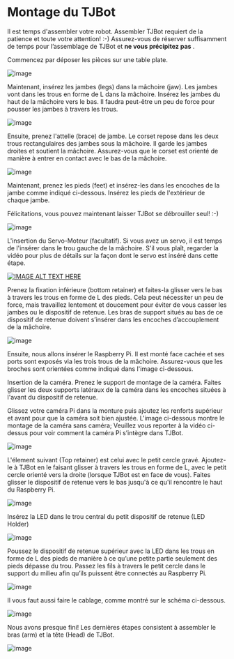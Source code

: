 # Montage du TJBot

Il est temps d'assembler votre robot. Assembler TJBot requiert de la patience et toute votre attention! :-)
Assurez-vous de réserver suffisamment de temps pour l’assemblage de TJBot et **ne vous précipitez pas** .

Commencez par déposer les pièces sur une table plate.

![image](images/piecesTJBot.jpg)

Maintenant, insérez les jambes (legs) dans la mâchoire (jaw). Les jambes vont dans les trous en forme de L dans la mâchoire. 
Insérez les jambes du haut de la mâchoire vers le bas. Il faudra peut-être un peu de force pour pousser les jambes à travers les trous.

![image](images/img1.jpg)

Ensuite, prenez l'attelle (brace) de jambe. Le corset repose dans les deux trous rectangulaires des jambes sous la mâchoire. 
Il garde les jambes droites et soutient la mâchoire. Assurez-vous que le corset est orienté de manière à entrer en contact avec le bas de la mâchoire.

![image](images/img2.jpg)

Maintenant, prenez les pieds (feet) et insérez-les dans les encoches de la jambe comme indiqué ci-dessous. Insérez les pieds de l'extérieur de chaque jambe.

Félicitations, vous pouvez maintenant laisser TJBot se débrouiller seul! :-)

![image](images/img3.jpg)

L'insertion du Servo-Moteur (facultatif). Si vous avez un servo, il est temps de l'insérer dans le trou gauche de la mâchoire. 
S'il vous plaît, regarder la vidéo pour plus de détails sur la façon dont le servo est inséré dans cette étape.

[![IMAGE ALT TEXT HERE](/images/montage.jpg)](http://www.youtube.com/watch?v=bLt3Cf2Ui3o)

Prenez la fixation inférieure (bottom retainer) et faites-la glisser vers le bas à travers les trous en forme de L des pieds. 
Cela peut nécessiter un peu de force, mais travaillez lentement et doucement pour éviter de vous casser les jambes ou le dispositif de retenue. Les bras de support situés au bas de ce dispositif de retenue doivent s’insérer dans les encoches d’accouplement de la mâchoire.

![image](images/img4.jpg)

Ensuite, nous allons insérer le Raspberry Pi. Il est monté face cachée et ses ports sont exposés via les trois trous de la mâchoire. Assurez-vous que les broches sont orientées comme indiqué dans l'image ci-dessous.

Insertion de la caméra. Prenez le support de montage de la caméra. Faites glisser les deux supports latéraux de la caméra dans les encoches situées à l'avant du dispositif de retenue.

Glissez votre caméra Pi dans la monture puis ajoutez les renforts supérieur et avant pour que la caméra soit bien ajustée. 
L'image ci-dessous montre le montage de la caméra sans caméra; Veuillez vous reporter à la vidéo ci-dessus pour voir comment la caméra Pi s’intègre dans TJBot.

![image](images/img5.jpg)

L'élement suivant (Top retainer) est celui avec le petit cercle gravé. 
Ajoutez-le à TJBot en le faisant glisser à travers les trous en forme de L, avec le petit cercle orienté vers la droite (lorsque TJBot est en face de vous). 
Faites glisser le dispositif de retenue vers le bas jusqu'à ce qu'il rencontre le haut du Raspberry Pi.

![image](images/img6.jpg)

Insérez la LED dans le trou central du petit dispositif de retenue (LED Holder)

![image](images/img7.jpg)

Poussez le dispositif de retenue supérieur avec la LED dans les trous en forme de L des pieds de manière à ce qu’une petite partie seulement des pieds dépasse du trou. 
Passez les fils à travers le petit cercle dans le support du milieu afin qu’ils puissent être connectés au Raspberry Pi.

![image](images/img8.jpg)

Il vous faut aussi faire le cablage, comme montré sur le schéma ci-dessous.

![image](images/carte.jpg)

Nous avons presque fini! Les dernières étapes consistent à assembler le bras (arm) et la tête (Head) de TJBot. 

![image](images/img10.jpg)
